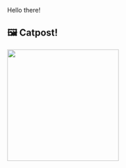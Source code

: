 Hello there!



## 🖼️ Catpost!

<sub>
    <img src="https://cdn2.thecatapi.com/images/Ob2MJ0F0J.jpg" height="256">
</sub>

